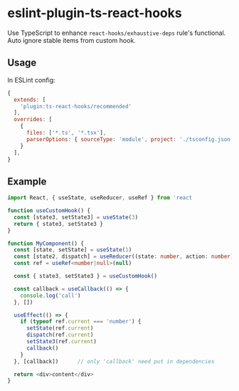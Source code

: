 # eslint-plugin-ts-react-hooks
Use TypeScript to enhance `react-hooks/exhaustive-deps` rule's functional.
Auto ignore stable items from custom hook.

## Usage

In ESLint config:
```js
{
  extends: [
    'plugin:ts-react-hooks/recommended'
  ],
  overrides: [
    {
      files: ['*.ts', '*.tsx'],
      parserOptions: { sourceType: 'module', project: './tsconfig.json' },
    }
  ],
}
```


## Example
```typescript
import React, { useState, useReducer, useRef } from 'react

function useCustomHook() {
  const [state3, setState3] = useState(3)
  return { state3, setState3 } 
}

function MyComponent() {
  const [state, setState] = useState(1)
  const [state2, dispatch] = useReducer((state: number, action: number) => state + action, 2)
  const ref = useRef<number|null>(null)

  const { state3, setState3 } = useCustomHook()

  const callback = useCallback(() => {
    console.log('call')
  }, [])

  useEffect(() => {
    if (typeof ref.current === 'number') {
      setState(ref.current)
      dispatch(ref.current)
      setState3(ref.current)
      callback()
    }
  }, [callback])      // only 'callback' need put in dependencies

  return <div>content</div>
}
```

